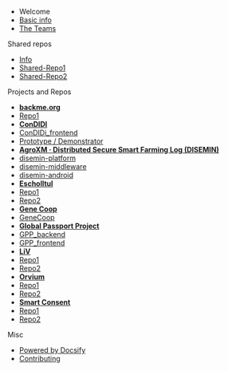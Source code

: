  - Welcome
  - [Basic info](/general/start.md "The Basic info")
  - [The Teams](/general/teams.md "The Teams") 

 Shared repos
  - [Info](/general/shared-repos.md "Shared Repos") 
   - [Shared-Repo1](https://github.com/DECODEproject/zenroom/)
   - [Shared-Repo2](https://github.com/DECODEproject/decode-os)

 Projects and Repos
  - **[backme.org](/teams/backme.org.md)**
   - [Repo1](https://github.com/LedgerProject/BackMe.org_scraper-back-end)
  - **[ConDIDI](/teams/ConDIDI.md)**
   - [ConDIDi_frontend](https://github.com/LedgerProject/ConDIDI_frontend/)
   - [Prototype / Demonstrator](https://labs.tib.eu/condidi/)
  - **[AgroXM · Distributed Secure Smart Farming Log (DISEMIN)](/teams/DISEMIN.md)**
   - [disemin-platform](https://github.com/LedgerProject/disemin-platform)
   - [disemin-middleware](https://github.com/LedgerProject/disemin-middleware)
   - [disemin-android](https://github.com/LedgerProject/disemin-android)
  - **[Escholltul](/teams/Escholltul.md)**
   - [Repo1](https://github.com/DECODEproject/zenroom/)
   - [Repo2](https://github.com/DECODEproject/decode-os)
  - **[Gene Coop](/teams/GeneCoop.md)**
   - [GeneCoop](https://github.com/LedgerProject/GeneCoop/)
  - **[Global Passport Project](/teams/GlobalPassportProject.md)**
   - [GPP_backend](https://github.com/LedgerProject/GPP_backend)
   - [GPP_frontend](https://github.com/LedgerProject/GPP_frontend)
  - **[LiV](/teams/LiV.md)**
   - [Repo1](https://github.com/DECODEproject/zenroom/)
   - [Repo2](https://github.com/DECODEproject/decode-os)
  - **[Orvium](/teams/Orvium.md)**
   - [Repo1](https://github.com/DECODEproject/zenroom/)
   - [Repo2](https://github.com/DECODEproject/decode-os)
  - **[Smart Consent](/teams/SmartConsent.md)**
   - [Repo1](https://github.com/DECODEproject/zenroom/)
   - [Repo2](https://github.com/DECODEproject/decode-os)
 
 Misc
 - [Powered by Docsify](https://docsify.js.org/)
 - [Contributing](/general/contributing.md)


<!--- Comments here --->
